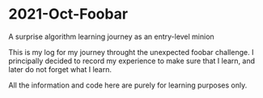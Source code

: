 # 2021-Oct-Foobar
A surprise algorithm learning journey as an entry-level minion

This is my log for my journey throught the unexpected foobar challenge. 
I principally decided to record my experience to make sure that I learn, and later do not forget what I learn. 

All the information and code here are purely for learning purposes only.
